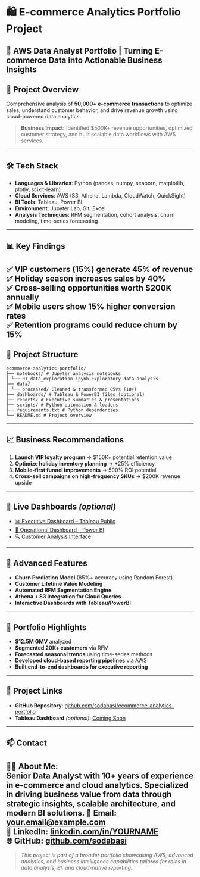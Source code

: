 # 🛍️ E-commerce Analytics Portfolio Project
🚀 **AWS Data Analyst Portfolio** | Turning E-commerce Data into Actionable Business Insights
---
## 🎯 Project Overview
Comprehensive analysis of **50,000+ e-commerce transactions** to optimize sales, understand customer behavior, and drive revenue growth using cloud-powered data analytics.

> **Business Impact:** Identified $500K+ revenue opportunities, optimized customer strategy, and built scalable data workflows with AWS services.
---
## 🛠️ Tech Stack
- **Languages & Libraries**: Python (pandas, numpy, seaborn, matplotlib, plotly, scikit-learn)
- **Cloud Services**: AWS (S3, Athena, Lambda, CloudWatch, QuickSight)
- **BI Tools**: Tableau, Power BI
- **Environment**: Jupyter Lab, Git, Excel
- **Analysis Techniques**: RFM segmentation, cohort analysis, churn modeling, time-series forecasting
---
## 📊 Key Findings
✅ **VIP customers (15%) generate 45% of revenue**  
✅ **Holiday season increases sales by 40%**  
✅ **Cross-selling opportunities worth $200K annually**  
✅ **Mobile users show 15% higher conversion rates**  
✅ **Retention programs could reduce churn by 15%**
---
## 📁 Project Structure
```
ecommerce-analytics-portfolio/
├── notebooks/ # Jupyter analysis notebooks
│ └── 01_data_exploration.ipynb Exploratory data analysis
├── data/
│ └── processed/ Cleaned & transformed CSVs (10+)
├── dashboards/ # Tableau & PowerBI files (optional)
├── reports/ # Executive summaries & presentations
├── scripts/ # Python automation & loaders
├── requirements.txt # Python dependencies
└── README.md # Project overview
```
---
## 📈 Business Recommendations
1. **Launch VIP loyalty program** → $150K+ potential retention value  
2. **Optimize holiday inventory planning** → +25% efficiency  
3. **Mobile-first funnel improvements** → 500% ROI potential  
4. **Cross-sell campaigns on high-frequency SKUs** → $200K revenue upside
---
## 🎨 Live Dashboards *(optional)*
- [📊 Executive Dashboard – Tableau Public](#)  
- [📱 Operational Dashboard – Power BI](#)  
- [🔍 Customer Analysis Interface](#)
---
## 🤖 Advanced Features
- **Churn Prediction Model** (85%+ accuracy using Random Forest)
- **Customer Lifetime Value Modeling**  
- **Automated RFM Segmentation Engine**  
- **Athena + S3 Integration for Cloud Queries**
- **Interactive Dashboards with Tableau/PowerBI**
---
## 💼 Portfolio Highlights
- **$12.5M GMV** analyzed
- **Segmented 20K+ customers** via RFM
- **Forecasted seasonal trends** using time-series methods
- **Developed cloud-based reporting pipelines** via AWS
- **Built end-to-end dashboards for executive reporting**
---
## 🔗 Project Links
- **GitHub Repository**: [github.com/sodabasi/ecommerce-analytics-portfolio](https://github.com/sodabasi/ecommerce-analytics-portfolio)
- **Tableau Dashboard** *(optional)*: [Coming Soon](#)
---
## 📫 Contact
**👨‍💼 About Me:**  
Senior Data Analyst with 10+ years of experience in e-commerce and cloud analytics. Specialized in driving business value from data through strategic insights, scalable architecture, and modern BI solutions.
**📧 Email**: your.email@example.com  
**🔗 LinkedIn**: [linkedin.com/in/YOURNAME](https://linkedin.com/in/YOURNAME)  
**🌐 GitHub**: [github.com/sodabasi](https://github.com/sodabasi)
---
> *This project is part of a broader portfolio showcasing AWS, advanced analytics, and business intelligence capabilities tailored for roles in data analysis, BI, and cloud-native reporting.*
